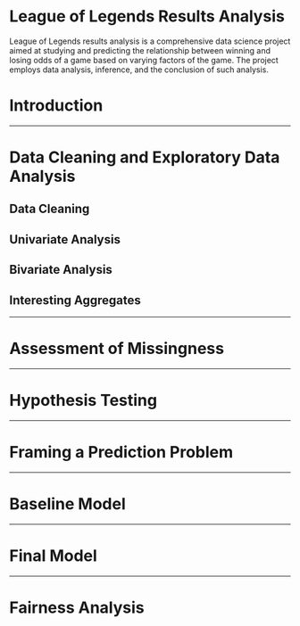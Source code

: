 # League of Legends Results Analysis
League of Legends results analysis is a comprehensive data science project aimed at studying and predicting the relationship between winning and losing odds of a game based on varying factors of the game. The project employs data analysis, inference, and the conclusion of such analysis.

# Introduction

---

# Data Cleaning and Exploratory Data Analysis


## Data Cleaning
## Univariate Analysis
## Bivariate Analysis
## Interesting Aggregates

---

# Assessment of Missingness

---

# Hypothesis Testing

---

# Framing a Prediction Problem

---

# Baseline Model

---

# Final Model

---

# Fairness Analysis


